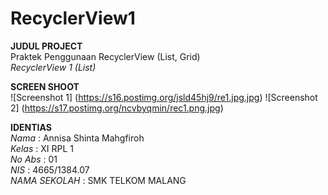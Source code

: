 # RecyclerView1
**JUDUL PROJECT** <br>
Praktek Penggunaan RecyclerView (List, Grid) <br>
*RecyclerView 1 (List)*

**SCREEN SHOOT** <br>
![Screenshot 1] (https://s16.postimg.org/jsld45hj9/re1.jpg.jpg)
![Screenshot 2] (https://s17.postimg.org/ncvbyqmin/rec1.png.jpg) <br>

**IDENTIAS** <br>
*Nama*          : Annisa Shinta Mahgfiroh <br>
*Kelas*         : XI RPL 1 <br>
*No Abs*        : 01 <br>
*NIS*           : 4665/1384.07 <br>
*NAMA SEKOLAH*  : SMK TELKOM MALANG <br>
